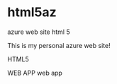 # html5az
azure web site html 5 

This is my personal azure web site! 


HTML5 



WEB APP web app 
